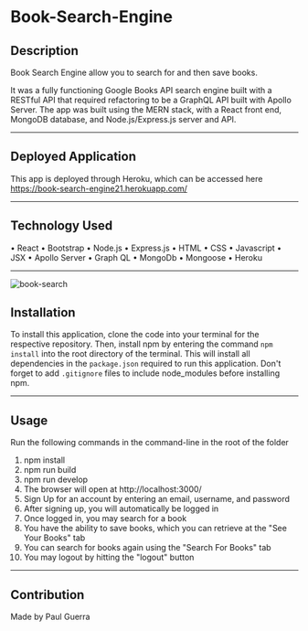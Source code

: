 # Book-Search-Engine

## Description

Book Search Engine allow you to search for and then save books.

It was a fully functioning Google Books API search engine built with a RESTful API that required refactoring to be a GraphQL API built with Apollo Server. The app was built using the MERN stack, with a React front end, MongoDB database, and Node.js/Express.js server and API.

---

## Deployed Application

This app is deployed through Heroku, which can be accessed here https://book-search-engine21.herokuapp.com/

---

## Technology Used

• React
• Bootstrap
• Node.js
• Express.js
• HTML
• CSS
• Javascript
• JSX
• Apollo Server
• Graph QL
• MongoDb
• Mongoose
• Heroku

---

![book-search](https://user-images.githubusercontent.com/92958186/160720387-f2022162-9a3f-41d4-8af1-864be0a89652.png)

## Installation

To install this application, clone the code into your terminal for the respective repository. Then, install npm by entering the command `npm install` into the root directory of the terminal. This will install all dependencies in the `package.json` required to run this application. Don't forget to add `.gitignore` files to include node_modules before installing npm.

---

## Usage

Run the following commands in the command-line in the root of the folder

1. npm install
2. npm run build
3. npm run develop
4. The browser will open at http://localhost:3000/
5. Sign Up for an account by entering an email, username, and password
6. After signing up, you will automatically be logged in
7. Once logged in, you may search for a book
8. You have the ability to save books, which you can retrieve at the "See Your Books" tab
9. You can search for books again using the "Search For Books" tab
10. You may logout by hitting the "logout" button

---

## Contribution

Made by Paul Guerra
